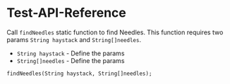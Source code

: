 # Test-API-Reference



Call `findNeedles` static function to find Needles. This function requires two params `String haystack` and `String[]needles`.
* `String haystack` - Define the params
* `String[]needles` - Define the params

```
findNeedles(String haystack, String[]needles);

```

